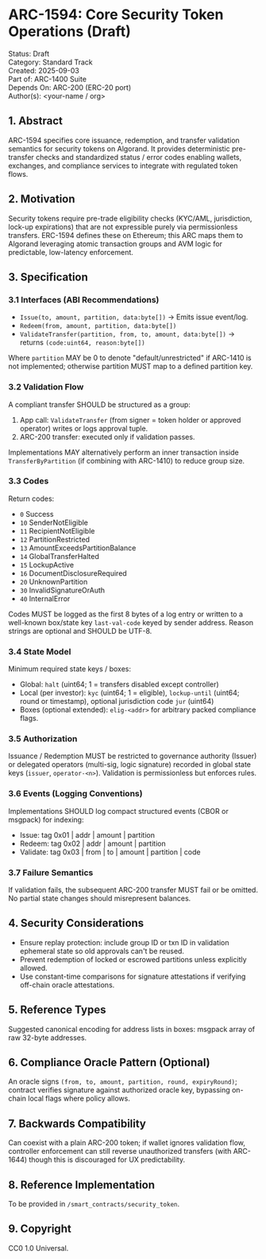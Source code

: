 # ARC-1594: Core Security Token Operations (Draft)

Status: Draft  
Category: Standard Track  
Created: 2025-09-03  
Part of: ARC-1400 Suite  
Depends On: ARC-200 (ERC-20 port)  
Author(s): <your-name / org>

## 1. Abstract

ARC-1594 specifies core issuance, redemption, and transfer validation semantics for security tokens on Algorand. It provides deterministic pre-transfer checks and standardized status / error codes enabling wallets, exchanges, and compliance services to integrate with regulated token flows.

## 2. Motivation

Security tokens require pre-trade eligibility checks (KYC/AML, jurisdiction, lock-up expirations) that are not expressible purely via permissionless transfers. ERC-1594 defines these on Ethereum; this ARC maps them to Algorand leveraging atomic transaction groups and AVM logic for predictable, low-latency enforcement.

## 3. Specification

### 3.1 Interfaces (ABI Recommendations)

- `Issue(to, amount, partition, data:byte[])` -> Emits issue event/log.
- `Redeem(from, amount, partition, data:byte[])`
- `ValidateTransfer(partition, from, to, amount, data:byte[])` -> returns `(code:uint64, reason:byte[])`

Where `partition` MAY be 0 to denote "default/unrestricted" if ARC-1410 is not implemented; otherwise partition MUST map to a defined partition key.

### 3.2 Validation Flow

A compliant transfer SHOULD be structured as a group:

1. App call: `ValidateTransfer` (from signer = token holder or approved operator) writes or logs approval tuple.
2. ARC-200 transfer: executed only if validation passes.

Implementations MAY alternatively perform an inner transaction inside `TransferByPartition` (if combining with ARC-1410) to reduce group size.

### 3.3 Codes

Return codes:

- `0` Success
- `10` SenderNotEligible
- `11` RecipientNotEligible
- `12` PartitionRestricted
- `13` AmountExceedsPartitionBalance
- `14` GlobalTransferHalted
- `15` LockupActive
- `16` DocumentDisclosureRequired
- `20` UnknownPartition
- `30` InvalidSignatureOrAuth
- `40` InternalError

Codes MUST be logged as the first 8 bytes of a log entry or written to a well-known box/state key `last-val-code` keyed by sender address. Reason strings are optional and SHOULD be UTF-8.

### 3.4 State Model

Minimum required state keys / boxes:

- Global: `halt` (uint64; 1 = transfers disabled except controller)
- Local (per investor): `kyc` (uint64; 1 = eligible), `lockup-until` (uint64; round or timestamp), optional jurisdiction code `jur` (uint64)
- Boxes (optional extended): `elig-<addr>` for arbitrary packed compliance flags.

### 3.5 Authorization

Issuance / Redemption MUST be restricted to governance authority (Issuer) or delegated operators (multi-sig, logic signature) recorded in global state keys (`issuer`, `operator-<n>`). Validation is permissionless but enforces rules.

### 3.6 Events (Logging Conventions)

Implementations SHOULD log compact structured events (CBOR or msgpack) for indexing:

- Issue: tag 0x01 | addr | amount | partition
- Redeem: tag 0x02 | addr | amount | partition
- Validate: tag 0x03 | from | to | amount | partition | code

### 3.7 Failure Semantics

If validation fails, the subsequent ARC-200 transfer MUST fail or be omitted. No partial state changes should misrepresent balances.

## 4. Security Considerations

- Ensure replay protection: include group ID or txn ID in validation ephemeral state so old approvals can't be reused.
- Prevent redemption of locked or escrowed partitions unless explicitly allowed.
- Use constant-time comparisons for signature attestations if verifying off-chain oracle attestations.

## 5. Reference Types

Suggested canonical encoding for address lists in boxes: msgpack array of raw 32-byte addresses.

## 6. Compliance Oracle Pattern (Optional)

An oracle signs `(from, to, amount, partition, round, expiryRound)`; contract verifies signature against authorized oracle key, bypassing on-chain local flags where policy allows.

## 7. Backwards Compatibility

Can coexist with a plain ARC-200 token; if wallet ignores validation flow, controller enforcement can still reverse unauthorized transfers (with ARC-1644) though this is discouraged for UX predictability.

## 8. Reference Implementation

To be provided in `/smart_contracts/security_token`.

## 9. Copyright

CC0 1.0 Universal.
